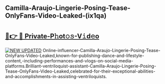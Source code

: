 ## Camilla-Araujo-Lingerie-Posing-Tease-OnlyFans-Video-Leaked-(ix1qa)


# <h2><a href="https://mediaupload.pro?-19M">🔗👉 🔴 Private-P𝚑ot𝚘𝚜-V𝚒d𝚎o</a></h2>

[![NEW UPDATED](https://i.imgur.com/0qMVB7G.gif)](https://mediaupload.pro?-19M)
Online-influencer-Camilla-Araujo-Lingerie-Posing-Tease-OnlyFans-Video-Leaked,known-for-publishing-dance-and-lifestyle-content,-including-performances-and-vlogs-on-social-media-platforms.Brilliant-ventriloquist-assistant-Camilla-Araujo-Lingerie-Posing-Tease-OnlyFans-Video-Leaked,celebrated-for-their-exceptional-abilities-and-accomplishments-in-assisting-ventriloquists.  
